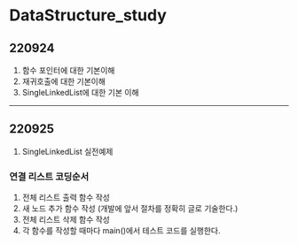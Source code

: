 # DataStructure_study


## 220924
1. 함수 포인터에 대한 기본이해
2. 재귀호출에 대한 기본이해
3. SingleLinkedList에 대한 기본 이해

------ 
## 220925
1. SingleLinkedList 실전예제

### 연결 리스트 코딩순서
1. 전체 리스트 출력 함수 작성
2. 새 노드 추가 함수 작성 (개발에 앞서 절차를 정확히 글로 기술한다.)
3. 전체 리스트 삭제 함수 작성
4. 각 함수를 작성할 때마다 main()에서 테스트 코드를 실행한다.
